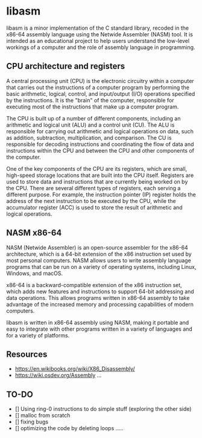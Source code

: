 # libasm

libasm is a minor implementation of the C standard library, recoded in the x86-64 assembly language using the Netwide Assembler (NASM) tool. It is intended as an educational project to help users understand the low-level workings of a computer and the role of assembly language in programming.

## CPU architecture and registers

A central processing unit (CPU) is the electronic circuitry within a computer that carries out the instructions of a computer program by performing the basic arithmetic, logical, control, and input/output (I/O) operations specified by the instructions. It is the "brain" of the computer, responsible for executing most of the instructions that make up a computer program.

The CPU is built up of a number of different components, including an arithmetic and logical unit (ALU) and a control unit (CU). The ALU is responsible for carrying out arithmetic and logical operations on data, such as addition, subtraction, multiplication, and comparison. The CU is responsible for decoding instructions and coordinating the flow of data and instructions within the CPU and between the CPU and other components of the computer.

One of the key components of the CPU are its registers, which are small, high-speed storage locations that are built into the CPU itself. Registers are used to store data and instructions that are currently being worked on by the CPU. There are several different types of registers, each serving a different purpose. For example, the instruction pointer (IP) register holds the address of the next instruction to be executed by the CPU, while the accumulator register (ACC) is used to store the result of arithmetic and logical operations.

## NASM x86-64

NASM (Netwide Assembler) is an open-source assembler for the x86-64 architecture, which is a 64-bit extension of the x86 instruction set used by most personal computers. NASM allows users to write assembly language programs that can be run on a variety of operating systems, including Linux, Windows, and macOS.

x86-64 is a backward-compatible extension of the x86 instruction set, which adds new features and instructions to support 64-bit addressing and data operations. This allows programs written in x86-64 assembly to take advantage of the increased memory and processing capabilities of modern computers.

libasm is written in x86-64 assembly using NASM, making it portable and easy to integrate with other programs written in a variety of languages and for a variety of platforms.

## Resources

- https://en.wikibooks.org/wiki/X86_Disassembly/
- https://wiki.osdev.org/Assembly
...

## TO-DO
- [] Using ring-0 instructions to do simple stuff (exploring the other side)
- [] malloc from scratch
- [] fixing bugs
- [] optimizing the code by deleting loops
.....

